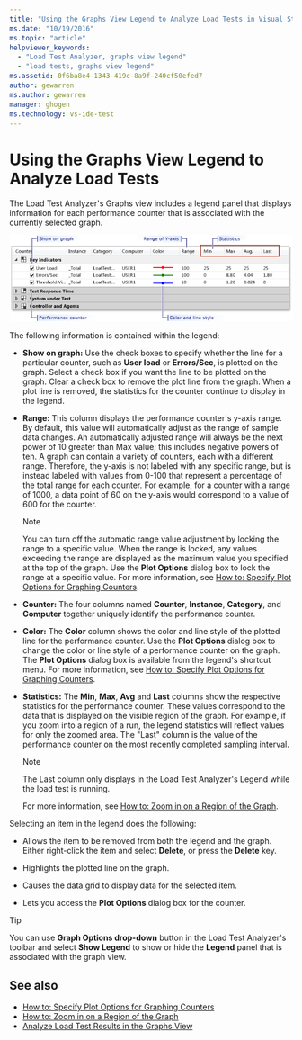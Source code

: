 ```yaml
---
title: "Using the Graphs View Legend to Analyze Load Tests in Visual Studio | Microsoft Docs"
ms.date: "10/19/2016"
ms.topic: "article"
helpviewer_keywords:
  - "Load Test Analyzer, graphs view legend"
  - "load tests, graphs view legend"
ms.assetid: 0f6ba8e4-1343-419c-8a9f-240cf50efed7
author: gewarren
ms.author: gewarren
manager: ghogen
ms.technology: vs-ide-test
---
```

# Using the Graphs View Legend to Analyze Load Tests

The Load Test Analyzer's Graphs view includes a legend panel that displays information for each performance counter that is associated with the currently selected graph.

![Graphs view legend](../test/media/load_viewlegend.png "Load_ViewLegend")

The following information is contained within the legend:

-   **Show on graph:** Use the check boxes to specify whether the line for a particular counter, such as **User load** or **Errors/Sec**, is plotted on the graph. Select a check box if you want the line to be plotted on the graph. Clear a check box to remove the plot line from the graph. When a plot line is removed, the statistics for the counter continue to display in the legend.

-   **Range:** This column displays the performance counter's y-axis range. By default, this value will automatically adjust as the range of sample data changes. An automatically adjusted range will always be the next power of 10 greater than Max value; this includes negative powers of ten. A graph can contain a variety of counters, each with a different range. Therefore, the y-axis is not labeled with any specific range, but is instead labeled with values from 0-100 that represent a percentage of the total range for each counter. For example, for a counter with a range of 1000, a data point of 60 on the y-axis would correspond to a value of 600 for the counter.

    > [!NOTE]
    > You can turn off the automatic range value adjustment by locking the range to a specific value. When the range is locked, any values exceeding the range are displayed as the maximum value you specified at the top of the graph. Use the **Plot Options** dialog box to lock the range at a specific value. For more information, see [How to: Specify Plot Options for Graphing Counters](../test/how-to-specify-plot-options-for-graphing-counters.md).

-   **Counter:** The four columns named **Counter**, **Instance**, **Category**, and **Computer** together uniquely identify the performance counter.

-   **Color:** The **Color** column shows the color and line style of the plotted line for the performance counter. Use the **Plot Options** dialog box to change the color or line style of a performance counter on the graph. The **Plot Options** dialog box is available from the legend's shortcut menu. For more information, see [How to: Specify Plot Options for Graphing Counters](../test/how-to-specify-plot-options-for-graphing-counters.md).

-   **Statistics:** The **Min**, **Max**, **Avg** and **Last** columns show the respective statistics for the performance counter. These values correspond to the data that is displayed on the visible region of the graph. For example, if you zoom into a region of a run, the legend statistics will reflect values for only the zoomed area. The "Last" column is the value of the performance counter on the most recently completed sampling interval.

    > [!NOTE]
    > The Last column only displays in the Load Test Analyzer's Legend while the load test is running.

     For more information, see [How to: Zoom in on a Region of the Graph](../test/how-to-zoom-in-on-a-region-of-the-graph-in-load-test-results.md).

Selecting an item in the legend does the following:

-   Allows the item to be removed from both the legend and the graph. Either right-click the item and select **Delete**, or press the **Delete** key.

-   Highlights the plotted line on the graph.

-   Causes the data grid to display data for the selected item.

-   Lets you access the **Plot Options** dialog box for the counter.

> [!TIP]
> You can use **Graph Options drop-down** button in the Load Test Analyzer's toolbar and select **Show Legend** to show or hide the **Legend** panel that is associated with the graph view.

## See also

- [How to: Specify Plot Options for Graphing Counters](../test/how-to-specify-plot-options-for-graphing-counters.md)
- [How to: Zoom in on a Region of the Graph](../test/how-to-zoom-in-on-a-region-of-the-graph-in-load-test-results.md)
- [Analyze Load Test Results in the Graphs View](../test/analyze-load-test-results-in-the-graphs-view.md)